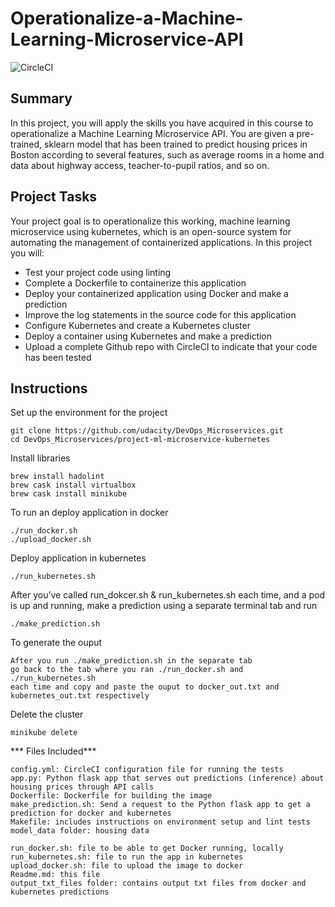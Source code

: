 # Operationalize-a-Machine-Learning-Microservice-API
![CircleCI](https://circleci.com/gh/bijayshrestha01/Operationalize-a-Machine-Learning-Microservice-API.svg?style=svg)
## Summary
In this project, you will apply the skills you have acquired in this course to operationalize a Machine Learning Microservice API. You are given a pre-trained, sklearn model that has been trained to predict housing prices in Boston according to several features, such as average rooms in a home and data about highway access, teacher-to-pupil ratios, and so on. 

## Project Tasks
Your project goal is to operationalize this working, machine learning microservice using kubernetes, which is an open-source system for automating the management of containerized applications. In this project you will:

* Test your project code using linting
* Complete a Dockerfile to containerize this application
* Deploy your containerized application using Docker and make a prediction
* Improve the log statements in the source code for this application
* Configure Kubernetes and create a Kubernetes cluster
* Deploy a container using Kubernetes and make a prediction
* Upload a complete Github repo with CircleCI to indicate that your code has been tested

## Instructions
Set up the environment for the project
```
git clone https://github.com/udacity/DevOps_Microservices.git
cd DevOps_Microservices/project-ml-microservice-kubernetes
```
Install libraries
```
brew install hadolint
brew cask install virtualbox
brew cask install minikube
```
To run an deploy application in docker
```
./run_docker.sh
./upload_docker.sh
```
Deploy application in kubernetes
```
./run_kubernetes.sh
```
After you’ve called run_dokcer.sh & run_kubernetes.sh each time, and a pod is up and running, make a prediction using a separate terminal tab and run
```
./make_prediction.sh
```
To generate the ouput
```
After you run ./make_prediction.sh in the separate tab 
go back to the tab where you ran ./run_docker.sh and ./run_kubernetes.sh
each time and copy and paste the ouput to docker_out.txt and kubernetes_out.txt respectively
```
Delete the cluster
```
minikube delete
```

*** Files Included***
```
config.yml: CircleCI configuration file for running the tests
app.py: Python flask app that serves out predictions (inference) about housing prices through API calls
Dockerfile: Dockerfile for building the image
make_prediction.sh: Send a request to the Python flask app to get a prediction for docker and kubernetes
Makefile: includes instructions on environment setup and lint tests
model_data folder: housing data

run_docker.sh: file to be able to get Docker running, locally
run_kubernetes.sh: file to run the app in kubernetes
upload_docker.sh: file to upload the image to docker
Readme.md: this file
output_txt_files folder: contains output txt files from docker and kubernetes predictions

```

